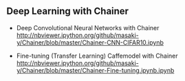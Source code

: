 ## Deep Learning with Chainer  

* Deep Convolutional Neural Networks with Chainer  
http://nbviewer.ipython.org/github/masaki-y/Chainer/blob/master/Chainer-CNN-CIFAR10.ipynb

* Fine-tuning (Transfer Learning) Caffemodel with Chainer  
http://nbviewer.ipython.org/github/masaki-y/Chainer/blob/master/Chainer-Fine-tuning.ipynb.ipynb

